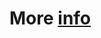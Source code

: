 # More [info](https://medium.com/@mdemyanov/sending-emails-from-an-alternate-address-in-naumen-service-desk-4-abc7f73eb42b) 